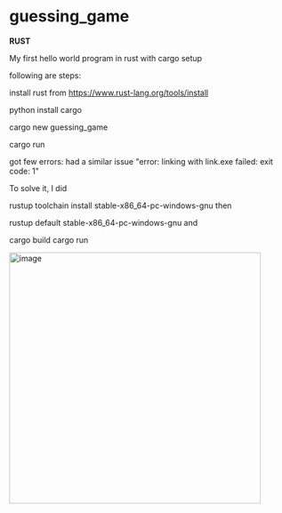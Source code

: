 # guessing_game

**RUST**


My first hello world program in rust with cargo setup

following are steps:

install rust from https://www.rust-lang.org/tools/install


python install cargo

cargo new guessing_game


cargo run

got few errors:
 had a similar issue "error: linking with link.exe failed: exit code: 1"

To solve it, I did

rustup toolchain install stable-x86_64-pc-windows-gnu
then

rustup default stable-x86_64-pc-windows-gnu
and

cargo build
cargo run

<img width="452" alt="image" src="https://github.com/shilpaakula06/guessing_game/assets/70659144/18e8b22b-0245-4d69-8682-6939e145d916">
